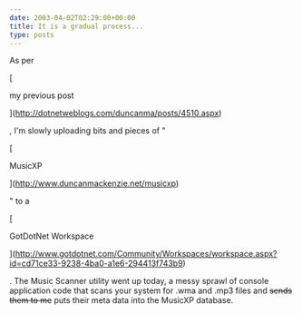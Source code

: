 ```yaml
---
date: 2003-04-02T02:29:00+00:00
title: It is a gradual process...
type: posts
---
```

As per

[

my previous post

](http://dotnetweblogs.com/duncanma/posts/4510.aspx)

, I'm slowly uploading bits and pieces of "

[

MusicXP

](http://www.duncanmackenzie.net/musicxp)

" to a

[

GotDotNet Workspace

](http://www.gotdotnet.com/Community/Workspaces/workspace.aspx?id=cd71ce33-9238-4ba0-a1e6-294413f743b9)

. The Music Scanner utility went up today, a messy sprawl of console application code that scans your system for .wma and .mp3 files and <strike>sends them to me</strike> puts their meta data into the MusicXP database.
